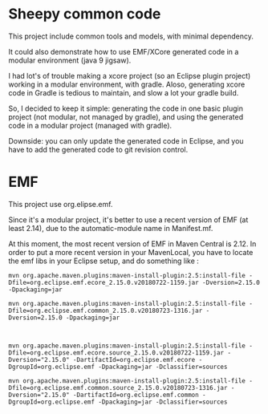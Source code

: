 # Sheepy common code

This project include common tools and models, with minimal dependency.

It could also demonstrate how to use EMF/XCore generated code in a modular environment (java 9 jigsaw).

I had lot's of trouble making a xcore project (so an Eclipse plugin project) working in a modular environment, with gradle. Aloso, generating xcore code in Gradle is tedious to maintain, and slow a lot your gradle build.

So, I decided to keep it simple: generating the code in one basic plugin project (not modular, not managed by gradle), and using the generated code in a modular project (managed with gradle).

Downside: you can only update the generated code in Eclipse, and you have to add the generated code to git revision control.

# EMF

This project use org.elipse.emf. 

Since it's a modular project, it's better to use a recent version of EMF (at least 2.14), due to the automatic-module name in Manifest.mf. 

At this moment, the most recent version of EMF in Maven Central is 2.12. In order to put a more recent version in your MavenLocal, you have to locate the emf libs in your Eclipse setup, and do something like :


```shell
mvn org.apache.maven.plugins:maven-install-plugin:2.5:install-file -Dfile=org.eclipse.emf.ecore_2.15.0.v20180722-1159.jar -Dversion=2.15.0 -Dpackaging=jar

mvn org.apache.maven.plugins:maven-install-plugin:2.5:install-file -Dfile=org.eclipse.emf.common_2.15.0.v20180723-1316.jar -Dversion=2.15.0 -Dpackaging=jar



mvn org.apache.maven.plugins:maven-install-plugin:2.5:install-file -Dfile=org.eclipse.emf.ecore.source_2.15.0.v20180722-1159.jar -Dversion="2.15.0" -DartifactId=org.eclipse.emf.ecore -DgroupId=org.eclipse.emf -Dpackaging=jar -Dclassifier=sources

mvn org.apache.maven.plugins:maven-install-plugin:2.5:install-file -Dfile=org.eclipse.emf.common.source_2.15.0.v20180723-1316.jar -Dversion="2.15.0" -DartifactId=org.eclipse.emf.common -DgroupId=org.eclipse.emf -Dpackaging=jar -Dclassifier=sources
```

